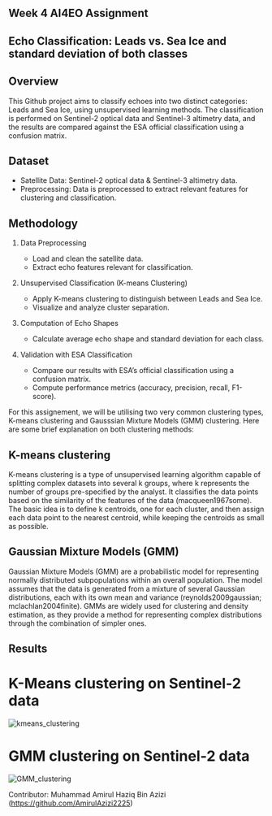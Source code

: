 ## Week 4 AI4EO Assignment
## Echo Classification: Leads vs. Sea Ice and standard deviation of both classes

## Overview
This Github project aims to classify echoes into two distinct categories: Leads and Sea Ice, using unsupervised learning methods. The classification is performed on Sentinel-2 optical data and Sentinel-3 altimetry data, and the results are compared against the ESA official classification using a confusion matrix. 

## Dataset
- Satellite Data: Sentinel-2 optical data & Sentinel-3 altimetry data.
- Preprocessing: Data is preprocessed to extract relevant features for clustering and classification.

## Methodology
1. Data Preprocessing
   - Load and clean the satellite data.
   - Extract echo features relevant for classification.
   
2. Unsupervised Classification (K-means Clustering)
   - Apply K-means clustering to distinguish between Leads and Sea Ice.
   - Visualize and analyze cluster separation.

3. Computation of Echo Shapes
   - Calculate average echo shape and standard deviation for each class.
   
4. Validation with ESA Classification
   - Compare our results with ESA’s official classification using a confusion matrix.
   - Compute performance metrics (accuracy, precision, recall, F1-score).

For this assignement, we will be utilising two very common clustering types, K-means clustering and Gausssian Mixture Models (GMM) clustering. Here are some brief explanation on both clustering methods:

## K-means clustering 
K-means clustering is a type of unsupervised learning algorithm capable of splitting complex datasets into several k groups, where k represents the number of groups pre-specified by the analyst. It classifies the data points based on the similarity of the features of the data (macqueen1967some). The basic idea is to define k centroids, one for each cluster, and then assign each data point to the nearest centroid, while keeping the centroids as small as possible.

## Gaussian Mixture Models (GMM)
Gaussian Mixture Models (GMM) are a probabilistic model for representing normally distributed subpopulations within an overall population. The model assumes that the data is generated from a mixture of several Gaussian distributions, each with its own mean and variance (reynolds2009gaussian; mclachlan2004finite). GMMs are widely used for clustering and density estimation, as they provide a method for representing complex distributions through the combination of simpler ones.


## Results

# K-Means clustering on Sentinel-2 data
![kmeans_clustering](https://github.com/user-attachments/assets/e40c0057-7383-48d7-bb14-74107b678c07)

# GMM clustering on Sentinel-2 data
![GMM_clustering](https://github.com/user-attachments/assets/8cdac3bf-31b6-4c7a-9524-864898852693)



Contributor: Muhammad Amirul Haziq Bin Azizi (https://github.com/AmirulAzizi2225)


